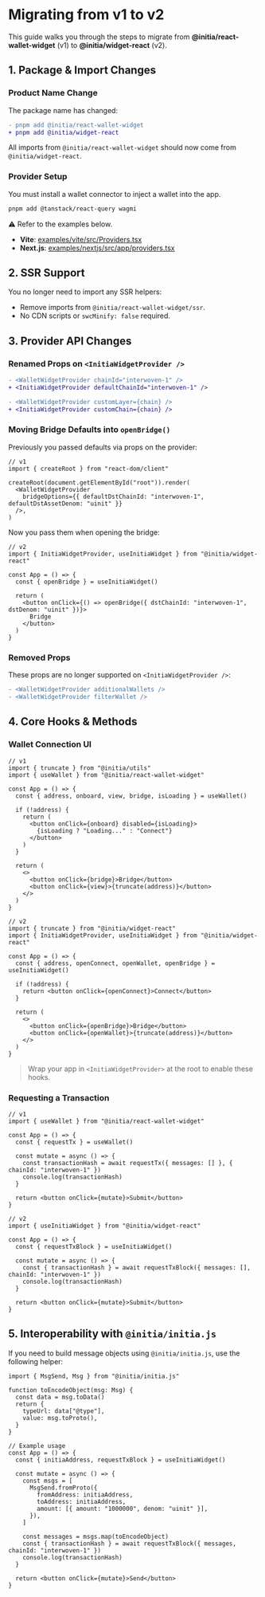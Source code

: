 # Migrating from v1 to v2

This guide walks you through the steps to migrate from **@initia/react-wallet-widget** (v1) to **@initia/widget-react** (v2).

## 1. Package & Import Changes

### Product Name Change

The package name has changed:

```diff
- pnpm add @initia/react-wallet-widget
+ pnpm add @initia/widget-react
```

All imports from `@initia/react-wallet-widget` should now come from `@initia/widget-react`.

### Provider Setup

You must install a wallet connector to inject a wallet into the app.

```bash
pnpm add @tanstack/react-query wagmi
```

⚠️ Refer to the examples below.

- **Vite**: [examples/vite/src/Providers.tsx](https://github.com/initia-labs/widget/blob/main/examples/vite/src/Providers.tsx)
- **Next.js**: [examples/nextjs/src/app/providers.tsx](https://github.com/initia-labs/widget/blob/main/examples/nextjs/src/app/providers.tsx)

## 2. SSR Support

You no longer need to import any SSR helpers:

- Remove imports from `@initia/react-wallet-widget/ssr`.
- No CDN scripts or `swcMinify: false` required.

## 3. Provider API Changes

### Renamed Props on `<InitiaWidgetProvider />`

```diff
- <WalletWidgetProvider chainId="interwoven-1" />
+ <InitiaWidgetProvider defaultChainId="interwoven-1" />
```

```diff
- <WalletWidgetProvider customLayer={chain} />
+ <InitiaWidgetProvider customChain={chain} />
```

### Moving Bridge Defaults into `openBridge()`

Previously you passed defaults via props on the provider:

```tsx
// v1
import { createRoot } from "react-dom/client"

createRoot(document.getElementById("root")).render(
  <WalletWidgetProvider
    bridgeOptions={{ defaultDstChainId: "interwoven-1", defaultDstAssetDenom: "uinit" }}
  />,
)
```

Now you pass them when opening the bridge:

```tsx
// v2
import { InitiaWidgetProvider, useInitiaWidget } from "@initia/widget-react"

const App = () => {
  const { openBridge } = useInitiaWidget()

  return (
    <button onClick={() => openBridge({ dstChainId: "interwoven-1", dstDenom: "uinit" })}>
      Bridge
    </button>
  )
}
```

### Removed Props

These props are no longer supported on `<InitiaWidgetProvider />`:

```diff
- <WalletWidgetProvider additionalWallets />
- <WalletWidgetProvider filterWallet />
```

## 4. Core Hooks & Methods

### Wallet Connection UI

```tsx
// v1
import { truncate } from "@initia/utils"
import { useWallet } from "@initia/react-wallet-widget"

const App = () => {
  const { address, onboard, view, bridge, isLoading } = useWallet()

  if (!address) {
    return (
      <button onClick={onboard} disabled={isLoading}>
        {isLoading ? "Loading..." : "Connect"}
      </button>
    )
  }

  return (
    <>
      <button onClick={bridge}>Bridge</button>
      <button onClick={view}>{truncate(address)}</button>
    </>
  )
}
```

```tsx
// v2
import { truncate } from "@initia/widget-react"
import { InitiaWidgetProvider, useInitiaWidget } from "@initia/widget-react"

const App = () => {
  const { address, openConnect, openWallet, openBridge } = useInitiaWidget()

  if (!address) {
    return <button onClick={openConnect}>Connect</button>
  }

  return (
    <>
      <button onClick={openBridge}>Bridge</button>
      <button onClick={openWallet}>{truncate(address)}</button>
    </>
  )
}
```

> Wrap your app in `<InitiaWidgetProvider>` at the root to enable these hooks.

### Requesting a Transaction

```tsx
// v1
import { useWallet } from "@initia/react-wallet-widget"

const App = () => {
  const { requestTx } = useWallet()

  const mutate = async () => {
    const transactionHash = await requestTx({ messages: [] }, { chainId: "interwoven-1" })
    console.log(transactionHash)
  }

  return <button onClick={mutate}>Submit</button>
}
```

```tsx
// v2
import { useInitiaWidget } from "@initia/widget-react"

const App = () => {
  const { requestTxBlock } = useInitiaWidget()

  const mutate = async () => {
    const { transactionHash } = await requestTxBlock({ messages: [], chainId: "interwoven-1" })
    console.log(transactionHash)
  }

  return <button onClick={mutate}>Submit</button>
}
```

## 5. Interoperability with `@initia/initia.js`

If you need to build message objects using `@initia/initia.js`, use the following helper:

```tsx
import { MsgSend, Msg } from "@initia/initia.js"

function toEncodeObject(msg: Msg) {
  const data = msg.toData()
  return {
    typeUrl: data["@type"],
    value: msg.toProto(),
  }
}

// Example usage
const App = () => {
  const { initiaAddress, requestTxBlock } = useInitiaWidget()

  const mutate = async () => {
    const msgs = [
      MsgSend.fromProto({
        fromAddress: initiaAddress,
        toAddress: initiaAddress,
        amount: [{ amount: "1000000", denom: "uinit" }],
      }),
    ]

    const messages = msgs.map(toEncodeObject)
    const { transactionHash } = await requestTxBlock({ messages, chainId: "interwoven-1" })
    console.log(transactionHash)
  }

  return <button onClick={mutate}>Send</button>
}
```
